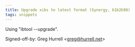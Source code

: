 ```yaml
---
title: Upgrade xibs to latest format (Synergy, b1b2b98)
tags: snippets
---
```


Using "ibtool --upgrade".

Signed-off-by: Greg Hurrell &lt;greg@hurrell.net&gt;
